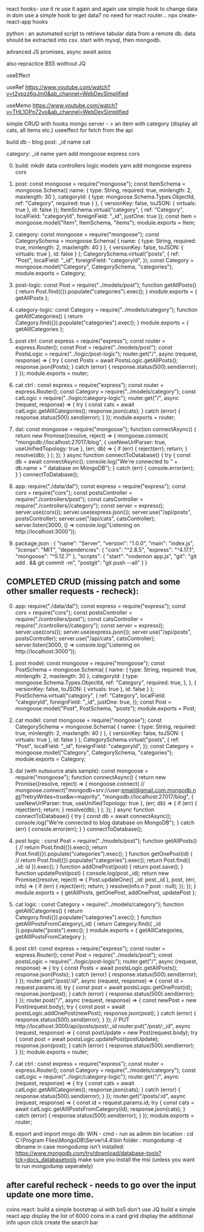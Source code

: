 react hooks- use it re use it again and again
use simple hook to change data in dom use a simple hook to get data? no need for react router... npx create-react-app hooks

python : an automated script to retrieve tabular data from a remote db. data should be extracted into csv. start with mysql, then mongodb.

advanced JS promises, async await axios

also repractice BS5 wothout JQ

useEffect

useRef 
 https://www.youtube.com/watch?v=t2ypzz6gJm0&ab_channel=WebDevSimplified

useMemo 
https://www.youtube.com/watch?v=THL1OPn72vo&ab_channel=WebDevSimplified

simple CRUD with hooks
mongo server - > an item with category (display all cats, all items etc.)
useeffect for fetch from the api

build db - blog
post:
_id
name
cat

category:
_id
name
 yarn add mongoose express cors

0. build:
mkdir data controllers logic models
 yarn add mongoose express cors

0. post:
const mongoose = require("mongoose"); const ItemSchema = mongoose.Schema({ name: { type: String, required: true, minlength: 2, maxlength: 30 }, categoryId: { type: mongoose.Schema.Types.ObjectId, ref: "Category", required: true } }, { versionKey: false, toJSON: { virtuals: true }, id: false }); ItemSchema.virtual("category", { ref: "Category", localField: "categoryId", foreignField: "_id", justOne: true }); const Item = mongoose.model("Item", ItemSchema, "items"); module.exports = Item;

0. category:
const mongoose = require("mongoose");
const CategorySchema = mongoose.Schema(
  { name: { type: String, required: true, minlength: 2, maxlength: 40 } },
  { versionKey: false, toJSON: { virtuals: true }, id: false }
);
CategorySchema.virtual("posts", {
  ref: "Post",
  localField: "_id",
  foreignField: "categoryId",
});
const Category = mongoose.model("Category", CategorySchema, "categories");
module.exports = Category;

0. post-logic:
const Post = require("../models/post");
function getAllPosts() {
  return Post.find({}).populate("categories").exec();
}
module.exports = { getAllPosts };

0. category-logic:
const Category = require("../models/category");
function getAllICategories() {
  return Category.find({}).populate("categories").exec();
}
module.exports = { getAllICategories };

0. post ctrl:
const express = require("express");
const router = express.Router();
const Post = require("../models/post");
const PostsLogic = require("../logic/post-logic");
router.get("/", async (request, response) => {
  try {
    const Posts = await PostsLogic.getAllPosts();
    response.json(Posts);
  } catch (error) {
    response.status(500).send(error);
  }
});
module.exports = router;

0. cat ctrl :
const express = require("express");
const router = express.Router();
const Category = require("../models/category");
const catLogic = require("../logic/category-logic");
router.get("/", async (request, response) => {
  try {
    const cats = await catLogic.getAllICategories();
    response.json(cats);
  } catch (error) {
    response.status(500).send(error);
  }
});
module.exports = router;

0. dal:
const mongoose = require("mongoose");
function connectAsync() {
  return new Promise((resolve, reject) => {
    mongoose.connect(
      "mongodb://localhost:27017/blog",
      { useNewUrlParser: true, useUnifiedTopology: true },
      (err, db) => {
        if (err) {
          reject(err);
          return;
        }
        resolve(db);
      }
    );
  });
}
async function connectToDatabase() {
  try {
    const db = await connectAsync();
    console.log("We're connected to " + db.name + " database on MongoDB");
  } catch (err) {
    console.error(err);
  }
}
connectToDatabase();

0. app:
require("./data/dal");
const express = require("express");
const cors = require("cors");
const postsController = require("./controllers/post");
const catsController = require("./controllers//category");
const server = express();
server.use(cors());
server.use(express.json());
server.use("/api/posts", postsController);
server.use("/api/cats", catsController);
server.listen(3000, () => console.log("Listening on http://localhost:3000"));

0. package.json :
{
  "name": "Server",
  "version": "1.0.0",
  "main": "index.js",
  "license": "MIT",
  "dependencies": {
    "cors": "^2.8.5",
    "express": "^4.17.1",
    "mongoose": "^5.12.7"
  },
  "scripts": {
    "start": "nodemon app.js",
    "git": "git add . && git commit -m",
    "postgit": "git push --all"
  }
}

## COMPLETED CRUD (missing patch and some other smaller requests - recheck):

0. app:
require("./data/dal");
const express = require("express");
const cors = require("cors");
const postsController = require("./controllers/post");
const catsController = require("./controllers//category");
const server = express();
server.use(cors());
server.use(express.json());
server.use("/api/posts", postsController);
server.use("/api/cats", catsController);
server.listen(3000, () => console.log("Listening on http://localhost:3000"));

0. post model:
const mongoose = require("mongoose");
const PostSchema = mongoose.Schema(
  {
    name: { type: String, required: true, minlength: 2, maxlength: 30 },
    categoryId: {
      type: mongoose.Schema.Types.ObjectId,
      ref: "Category",
      required: true,
    },
  },
  { versionKey: false, toJSON: { virtuals: true }, id: false }
);
PostSchema.virtual("category", {
  ref: "Category",
  localField: "categoryId",
  foreignField: "_id",
  justOne: true,
});
const Post = mongoose.model("Post", PostSchema, "posts");
module.exports = Post;

0. cat model: 
const mongoose = require("mongoose");
const CategorySchema = mongoose.Schema(
  { name: { type: String, required: true, minlength: 2, maxlength: 40 } },
  { versionKey: false, toJSON: { virtuals: true }, id: false }
);
CategorySchema.virtual("posts", {
  ref: "Post",
  localField: "_id",
  foreignField: "categoryId",
});
const Category = mongoose.model("Category", CategorySchema, "categories");
module.exports = Category;

0. dal (with outsource atals sample):
const mongoose = require("mongoose");
function connectAsync() {
  return new Promise((resolve, reject) => {
    mongoose.connect(
   //    mongoose.connect("mongodb+srv://user:email@gmail.com.mongodb.net/<dbname>?retryWrites=true&w=majority",
      "mongodb://localhost:27017/blog",
      { useNewUrlParser: true, useUnifiedTopology: true },
      (err, db) => {
        if (err) {
          reject(err);
          return;
        }
        resolve(db);
      }
    );
  });
}
async function connectToDatabase() {
  try {
    const db = await connectAsync();
    console.log("We're connected to blog database on MongoDB");
  } catch (err) {
    console.error(err);
  }
}
connectToDatabase();

0. post logic :
const Post = require("../models/post");
function getAllPosts() {
  // return Post.find({}).exec();
  return Post.find({}).populate("categories").exec();
}
function getOnePost(id) {
  // return Post.find({}).populate("categories").exec();
  return Post.find({ _id: id }).exec();
}
function addOnePost(post) {
  return post.save();
}
function updatePost(post) {
  console.log(post._id);
  return new Promise((resolve, reject) => {
    Post.updateOne({ _id: post._id }, post, (err, info) => {
      if (err) {
        reject(err);
        return;
      }
      resolve(info.n ? post : null);
    });
  });
}
module.exports = { getAllPosts, getOnePost, addOnePost, updatePost };

0. cat logic : 
const Category = require("../models/category");
function getAllICategories() {
  return Category.find({}).populate("categories").exec();
}
function getAllIPostsFromCategory(_id) {
  return Category.find({ _id }).populate("posts").exec();
}
module.exports = { getAllICategories, getAllIPostsFromCategory };

0. post ctrl:
const express = require("express");
const router = express.Router();
const Post = require("../models/post");
const postsLogic = require("../logic/post-logic");
router.get("/", async (request, response) => {
  try {
    const Posts = await postsLogic.getAllPosts();
    response.json(Posts);
  } catch (error) {
    response.status(500).send(error);
  }
});
router.get("/post/:id", async (request, response) => {
  const id = request.params.id;
  try {
    const post = await postsLogic.getOnePost(id);
    response.json(post);
  } catch (error) {
    response.status(500).send(error);
  }
});
router.post("/", async (request, response) => {
  const newPost = new Post(request.body);
  try {
    const post = await postsLogic.addOnePost(newPost);
    response.json(post);
  } catch (error) {
    response.status(500).send(error);
  }
});
// PUT http://localhost:3000/api/posts/post/:_id
router.put("/post/:_id", async (request, response) => {
  const postUpdate = new Post(request.body);
  try {
    const post = await postsLogic.updatePost(postUpdate);
    response.json(post);
  } catch (error) {
    response.status(500).send(error);
  }
});
module.exports = router;

0. cat ctrl : 
const express = require("express");
const router = express.Router();
const Category = require("../models/category");
const catLogic = require("../logic/category-logic");
router.get("/", async (request, response) => {
  try {
    const cats = await catLogic.getAllICategories();
    response.json(cats);
  } catch (error) {
    response.status(500).send(error);
  }
});
router.get("/posts/:id", async (request, response) => {
  const id = request.params.id;
  try {
    const cats = await catLogic.getAllIPostsFromCategory(id);
    response.json(cats);
  } catch (error) {
    response.status(500).send(error);
  }
});
module.exports = router;

0. export and import mngo db:
WIN - cmd - run as admin
bin location : cd C:\Program Files\MongoDB\Server\4.4\bin
folder : mongodump -d dbname
in case mongodump isn't installed:
https://www.mongodb.com/try/download/database-tools?tck=docs_databasetools
make sure you install the msi (unless  you want to run mongodump seperately)

## after careful recheck - needs to go over the input update one more time.



coins react:
build a simple bootstrap ui with bs5
don't use JQ
build a simple react app
display the list of 6000 coins in a card grid
display the additional info upon click
create the search bar 

